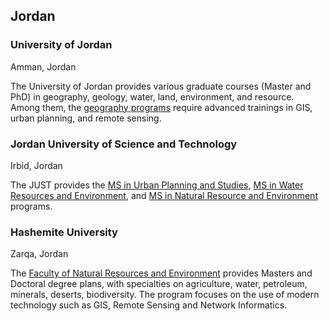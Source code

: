 ## Jordan

### University of Jordan

Amman, Jordan

The University of Jordan provides various graduate courses (Master and PhD) in geography, geology, water, land, environment, and resource. Among them, the [geography programs](http://graduatedstudies.ju.edu.jo/ar/Arabic/Lists/OurPrograms/Attachments/43/Approved%20study%20plan%202019%20%D8%A7%D9%84%D8%AC%D8%BA%D8%B1%D8%A7%D9%81%D9%8A%D8%A7-17-26-doctorate.pdf) require advanced trainings in GIS, urban planning, and remote sensing.


### Jordan University of Science and Technology

Irbid, Jordan

The JUST provides the [MS in Urban Planning and Studies](https://www.just.edu.jo/Admission/Pages/viewplan.aspx?planno=232), [MS in Water Resources and Environment](https://www.just.edu.jo/Admission/Pages/viewplan.aspx?planno=255), and [MS in Natural Resource and Environment](https://www.just.edu.jo/Admission/Pages/viewplan.aspx?planno=179) programs.

### Hashemite University

Zarqa, Jordan

The [Faculty of Natural Resources and Environment](https://hu.edu.jo/facnew/about.aspx) provides Masters and Doctoral degree plans, with specialties on agriculture, water, petroleum, minerals, deserts, biodiversity. The program focuses on the use of modern technology such as GIS, Remote Sensing and Network Informatics.
